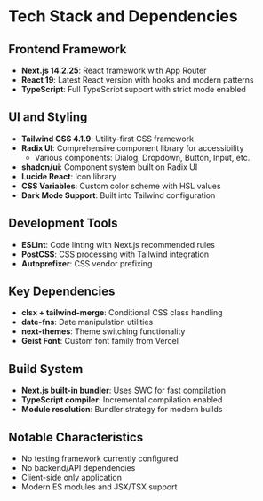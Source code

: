 # Tech Stack and Dependencies

## Frontend Framework
- **Next.js 14.2.25**: React framework with App Router
- **React 19**: Latest React version with hooks and modern patterns
- **TypeScript**: Full TypeScript support with strict mode enabled

## UI and Styling
- **Tailwind CSS 4.1.9**: Utility-first CSS framework
- **Radix UI**: Comprehensive component library for accessibility
  - Various components: Dialog, Dropdown, Button, Input, etc.
- **shadcn/ui**: Component system built on Radix UI
- **Lucide React**: Icon library
- **CSS Variables**: Custom color scheme with HSL values
- **Dark Mode Support**: Built into Tailwind configuration

## Development Tools
- **ESLint**: Code linting with Next.js recommended rules
- **PostCSS**: CSS processing with Tailwind integration
- **Autoprefixer**: CSS vendor prefixing

## Key Dependencies
- **clsx + tailwind-merge**: Conditional CSS class handling
- **date-fns**: Date manipulation utilities
- **next-themes**: Theme switching functionality
- **Geist Font**: Custom font family from Vercel

## Build System
- **Next.js built-in bundler**: Uses SWC for fast compilation
- **TypeScript compiler**: Incremental compilation enabled
- **Module resolution**: Bundler strategy for modern builds

## Notable Characteristics
- No testing framework currently configured
- No backend/API dependencies
- Client-side only application
- Modern ES modules and JSX/TSX support